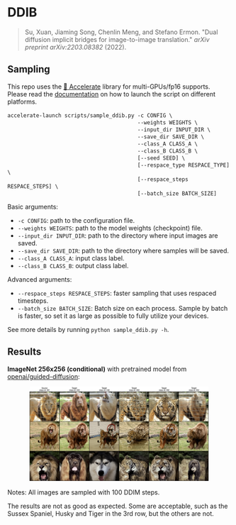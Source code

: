 # DDIB

> Su, Xuan, Jiaming Song, Chenlin Meng, and Stefano Ermon. "Dual diffusion implicit bridges for image-to-image translation." *arXiv preprint arXiv:2203.08382* (2022).



## Sampling

This repo uses the [🤗 Accelerate](https://huggingface.co/docs/accelerate/index) library for multi-GPUs/fp16 supports. Please read the [documentation](https://huggingface.co/docs/accelerate/basic_tutorials/launch#using-accelerate-launch) on how to launch the script on different platforms.

```shell
accelerate-launch scripts/sample_ddib.py -c CONFIG \
                                         --weights WEIGHTS \
                                         --input_dir INPUT_DIR \
                                         --save_dir SAVE_DIR \
                                         --class_A CLASS_A \
                                         --class_B CLASS_B \
                                         [--seed SEED] \
                                         [--respace_type RESPACE_TYPE] \
                                         [--respace_steps RESPACE_STEPS] \
                                         [--batch_size BATCH_SIZE]
```

Basic arguments:

- `-c CONFIG`: path to the configuration file.
- `--weights WEIGHTS`: path to the model weights (checkpoint) file.
- `--input_dir INPUT_DIR`: path to the directory where input images are saved.
- `--save_dir SAVE_DIR`: path to the directory where samples will be saved.
- `--class_A CLASS_A`: input class label.
- `--class_B CLASS_B`: output class label.

Advanced arguments:
 
- `--respace_steps RESPACE_STEPS`: faster sampling that uses respaced timesteps.
- `--batch_size BATCH_SIZE`: Batch size on each process. Sample by batch is faster, so set it as large as possible to fully utilize your devices.

See more details by running `python sample_ddib.py -h`.



## Results

**ImageNet 256x256 (conditional)** with pretrained model from [openai/guided-diffusion](https://github.com/openai/guided-diffusion):

<p align="center">
  <img src="../assets/ddib-imagenet.png" width=80% />
</p>

Notes: All images are sampled with 100 DDIM steps.

The results are not as good as expected. Some are acceptable, such as the Sussex Spaniel, Husky and Tiger in the 3rd row, but the others are not.

